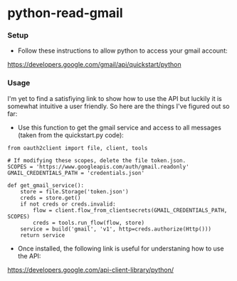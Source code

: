 # python-read-gmail

### Setup 

* Follow these instructions to allow python to access your gmail account:

https://developers.google.com/gmail/api/quickstart/python

### Usage 

I'm yet to find a satisfiying link to show how to use the API but luckily it is somewhat intuitive a user friendly. So here are the things I've figured out so far: 

* Use this function to get the gmail service and access to all messages (taken from the quickstart.py code):

```
from oauth2client import file, client, tools

# If modifying these scopes, delete the file token.json.
SCOPES = 'https://www.googleapis.com/auth/gmail.readonly'
GMAIL_CREDENTIALS_PATH = 'credentials.json'

def get_gmail_service():
	store = file.Storage('token.json')
	creds = store.get()
	if not creds or creds.invalid:
    	flow = client.flow_from_clientsecrets(GMAIL_CREDENTIALS_PATH, SCOPES)
    	creds = tools.run_flow(flow, store)
	service = build('gmail', 'v1', http=creds.authorize(Http()))
	return service
```


* Once installed, the following link is useful for understaning how to use the API:

https://developers.google.com/api-client-library/python/